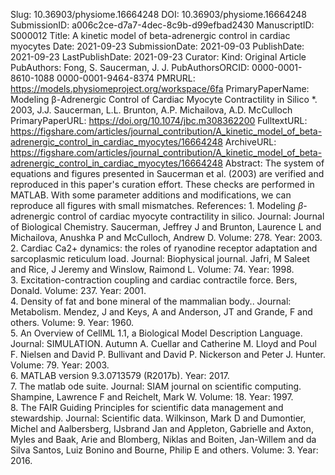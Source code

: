 Slug: 10.36903/physiome.16664248
DOI: 10.36903/physiome.16664248
SubmissionID: a006c2ce-d7a7-4dec-8c9b-d99efbad2430
ManuscriptID: S000012
Title: A kinetic model of beta-adrenergic control in cardiac myocytes
Date: 2021-09-23
SubmissionDate: 2021-09-03
PublishDate: 2021-09-23
LastPublishDate: 2021-09-23
Curator:
Kind: Original Article
PubAuthors: Fong, S.
    Saucerman, J. J.
PubAuthorsORCID: 0000-0001-8610-1088
    0000-0001-9464-8374
PMRURL: https://models.physiomeproject.org/workspace/6fa
PrimaryPaperName: Modeling β-Adrenergic Control of Cardiac Myocyte Contractility in Silico *. 2003, J.J. Saucerman, L.L. Brunton, A.P. Michailova, A.D. McCulloch
PrimaryPaperURL: https://doi.org/10.1074/jbc.m308362200
FulltextURL: https://figshare.com/articles/journal_contribution/A_kinetic_model_of_beta-adrenergic_control_in_cardiac_myocytes/16664248
ArchiveURL: https://figshare.com/articles/journal_contribution/A_kinetic_model_of_beta-adrenergic_control_in_cardiac_myocytes/16664248
Abstract: The system of equations and figures presented in Saucerman et al. (2003) are verified and reproduced in this paper's curation effort. These checks are performed in MATLAB. With some parameter additions and modifications, we can reproduce all figures with small mismatches.
References: 1. Modeling $\beta$-adrenergic control of cardiac myocyte contractility in silico. Journal: Journal of Biological Chemistry. Saucerman, Jeffrey J and Brunton, Laurence L and Michailova, Anushka P and McCulloch, Andrew D. Volume: 278. Year: 2003.  <br />2. Cardiac Ca2+ dynamics: the roles of ryanodine receptor adaptation and sarcoplasmic reticulum load. Journal: Biophysical journal. Jafri, M Saleet and Rice, J Jeremy and Winslow, Raimond L. Volume: 74. Year: 1998.  <br />3. Excitation-contraction coupling and cardiac contractile force. Bers, Donald. Volume: 237. Year: 2001.  <br />4. Density of fat and bone mineral of the mammalian body.. Journal: Metabolism. Mendez, J and Keys, A and Anderson, JT and Grande, F and others. Volume: 9. Year: 1960.  <br />5. An Overview of CellML 1.1, a Biological Model Description Language. Journal: SIMULATION. Autumn A. Cuellar and Catherine M. Lloyd and Poul F. Nielsen and David P. Bullivant and David P. Nickerson and Peter J. Hunter. Volume: 79. Year: 2003.  <br />6. MATLAB version 9.3.0713579 (R2017b). Year: 2017.  <br />7. The matlab ode suite. Journal: SIAM journal on scientific computing. Shampine, Lawrence F and Reichelt, Mark W. Volume: 18. Year: 1997.  <br />8. The FAIR Guiding Principles for scientific data management and stewardship. Journal: Scientific data. Wilkinson, Mark D and Dumontier, Michel and Aalbersberg, IJsbrand Jan and Appleton, Gabrielle and Axton, Myles and Baak, Arie and Blomberg, Niklas and Boiten, Jan-Willem and da Silva Santos, Luiz Bonino and Bourne, Philip E and others. Volume: 3. Year: 2016.  <br />
